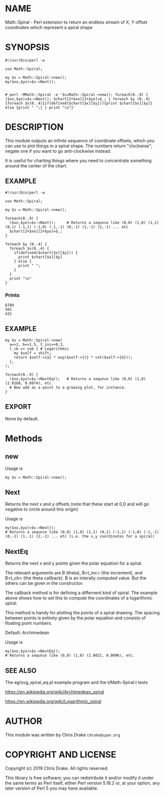 # NAME

Math::Spiral - Perl extension to return an endless stream of X, Y offset coordinates which represent a spiral shape

# SYNOPSIS

    #!/usr/bin/perl -w
      
    use Math::Spiral;

    my $s = Math::Spiral->new();
    my($xo,$yo)=$s->Next();


    # perl -MMath::Spiral -e '$s=Math::Spiral->new(); foreach(0..9) { ($xo,$yo)=$s->Next(); $chart[2+$xo][2+$yo]=$_; } foreach $y (0..4){foreach $x(0..4){if(defined($chart[$x][$y])){print $chart[$x][$y]} else {print " ";} } print "\n"}'

# DESCRIPTION

This module outputs an infinte sequence of coordinate offsets, which you can use to plot things in a spiral shape.
The numbers return "clockwise"; negate one if you want to go anti-clockwise instead.

It is useful for charting things where you need to concentrate something around the center of the chart.

## EXAMPLE

    #!/usr/bin/perl -w
      
    use Math::Spiral;

    my $s = Math::Spiral->new();

    foreach(0..9) {
      ($xo,$yo)=$s->Next();     # Returns a sequnce like (0,0) (1,0) (1,1) (0,1) (-1,1) (-1,0) (-1,-1) (0,-1) (1,-1) (2,-1) ... etc
      $chart[2+$xo][2+$yo]=$_;
    }

    foreach $y (0..4) {
      foreach $x(0..4) {
        if(defined($chart[$x][$y])) { 
          print $chart[$x][$y] 
        } else {
          print " ";
        }
      }
      print "\n"
    }

### Prints

    6789
    501 
    432 

## EXAMPLE

    my $s = Math::Spiral->new(
      a=>1, b=>1.5, t_inc=>0.3,
      t_cb => sub { # Logarithmic
        my $self = shift;
        return $self->{a} * exp($self->{t} * cot($self->{b}));
      },
    );

    foreach(0..9) {
      ($xo,$yo)=$s->NextEq();	# Returns a sequnce like (0,0) (1,0) (2.0168, 0.0974), etc.
      # Now add as a point to a growing plot, for instance.
    }

## EXPORT

None by default.

# Methods

## new

Usage is

    my $s = Math::Spiral->new();

## Next

Returns the next x and y offsets (note that these start at 0,0 and will go negative to circle around this origin)

Usage is

    my($xo,$yo)=$s->Next();
    # Returns a sequnce like (0,0) (1,0) (1,1) (0,1) (-1,1) (-1,0) (-1,-1) (0,-1) (1,-1) (2,-1) ... etc (i.e. the x,y coordinates for a spiral)

## NextEq

Returns the next x and y points given the polar equation for a spiral.

The relevant arguments are B<t> (theta), B<t_inc> (the increment), and
B<t_cb> (the theta callback).  B<t> is an interally computed value.
But the others can be given in the constructor.

The callback method is for defining a differnent kind of spiral.  The
example above shows how to set this to compute the coordinates of a
logarithmic spiral.

This method is handy for plotting the points of a spiral drawing.  The
spacing between points is entirely given by the polar equation and
consists of floating point numbers.

Default: Archimedean

Usage is

    my($xo,$yo)=$s->NextEq();
    # Returns a sequnce like (0,0) (1,0) (2.0021, 0.0096), etc.

## SEE ALSO

The eg/svg_spiral_eq.pl example program and the t/Math-Spiral.t tests

https://en.wikipedia.org/wiki/Archimedean_spiral

https://en.wikipedia.org/wiki/Logarithmic_spiral

# AUTHOR

This module was written by Chris Drake `cdrake@cpan.org`

# COPYRIGHT AND LICENSE

Copyright (c) 2019 Chris Drake. All rights reserved.

This library is free software; you can redistribute it and/or modify
it under the same terms as Perl itself, either Perl version 5.18.2 or,
at your option, any later version of Perl 5 you may have available.
